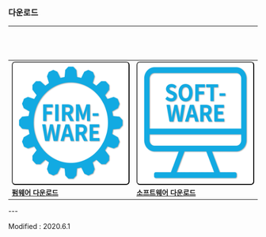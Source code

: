 ### 다운로드

---

<style>

</style>
<table align="center">
    <div align="center" style="padding:20px 20px 20px 20px">
        <tr>
        <td>
            <button type="button" style="background:white; border-radius:0.5em;" onclick="window.open('http://dev.byrobot.co.kr/products/')"><img src="/assets/images/simple-icons/firmware_icon.png" alt="firmware download" height="240" width="240"></button>
        </td>
        <td>
            <button type="button" style="background:white; border-radius:0.5em;" onclick="window.open('https://byrobot.co.kr/page/?pid=software')"><img src="/assets/images/simple-icons/software_icon.png" alt="software download" height="240" width="240"></button>
        </td>
    </tr>
    <tr>
        <td>
            <a href="http://dev.byrobot.co.kr/products/"><b>펌웨어 다운로드</b></a>
        </td>
        <td>
            <a href="https://byrobot.co.kr/page/?pid=software"><b>소프트웨어 다운로드</b></a>
        </td>
    </tr>
</div>
</table>
---

Modified : 2020.6.1